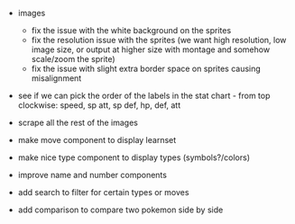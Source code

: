 - images
    - fix the issue with the white background on the sprites
    - fix the resolution issue with the sprites (we want high resolution, low image size, or output at higher size with montage and somehow scale/zoom the sprite)
    - fix the issue with slight extra border space on sprites causing misalignment

- see if we can pick the order of the labels in the stat chart - from top clockwise: speed, sp att, sp def, hp, def, att
- scrape all the rest of the images
- make move component to display learnset
- make nice type component to display types (symbols?/colors)
- improve name and number components
- add search to filter for certain types or moves
- add comparison to compare two pokemon side by side
